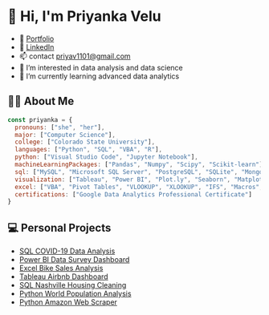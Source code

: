 # 👋 Hi, I'm Priyanka Velu

- 💌 [Portfolio](http://priyanka-velu.github.io) 
- 💬 [LinkedIn](https://www.linkedin.com/in/priyanka-velu-916474202/)
- 📫 contact [priyav1101@gmail.com](mailto:priyav1101@gmail.com)
- 👀 I’m interested in data analysis and data science
- 🌱 I’m currently learning advanced data analytics

## 👩‍💻 About Me
```javascript
const priyanka = {
  pronouns: ["she", "her"],
  major: ["Computer Science"],
  college: ["Colorado State University"],
  languages: ["Python", "SQL", "VBA", "R"],
  python: ["Visual Studio Code", "Jupyter Notebook"],
  machineLearningPackages: ["Pandas", "Numpy", "Scipy", "Scikit-learn"],
  sql: ["MySQL", "Microsoft SQL Server", "PostgreSQL", "SQLite", "MongoDB"],
  visualization: ["Tableau", "Power BI", "Plot.ly", "Seaborn", "Matplotlib"],
  excel: ["VBA", "Pivot Tables", "VLOOKUP", "XLOOKUP", "IFS", "Macros", "Charts", "Conditional Formatting", "Index/Match"],
  certifications: ["Google Data Analytics Professional Certificate"]
}
```

## 💻 Personal Projects
- [SQL COVID-19 Data Analysis](https://github.com/priyanka-velu/SQL-COVID-19-Data-Analysis)
- [Power BI Data Survey Dashboard](https://github.com/priyanka-velu/Power-BI-Data-Survey-Dashboard)
- [Excel Bike Sales Analysis](https://github.com/priyanka-velu/Excel-Bike-Sales-Analysis)
- [Tableau Airbnb Dashboard](https://github.com/priyanka-velu/Tableau-Airbnb-Dashboard)
- [SQL Nashville Housing Cleaning](https://github.com/priyanka-velu/SQL-Nashville-Housing-Cleaning)
- [Python World Population Analysis](https://github.com/priyanka-velu/Python-World-Population-Analysis)
- [Python Amazon Web Scraper](https://github.com/priyanka-velu/Python-Amazon-Web-Scraper)
